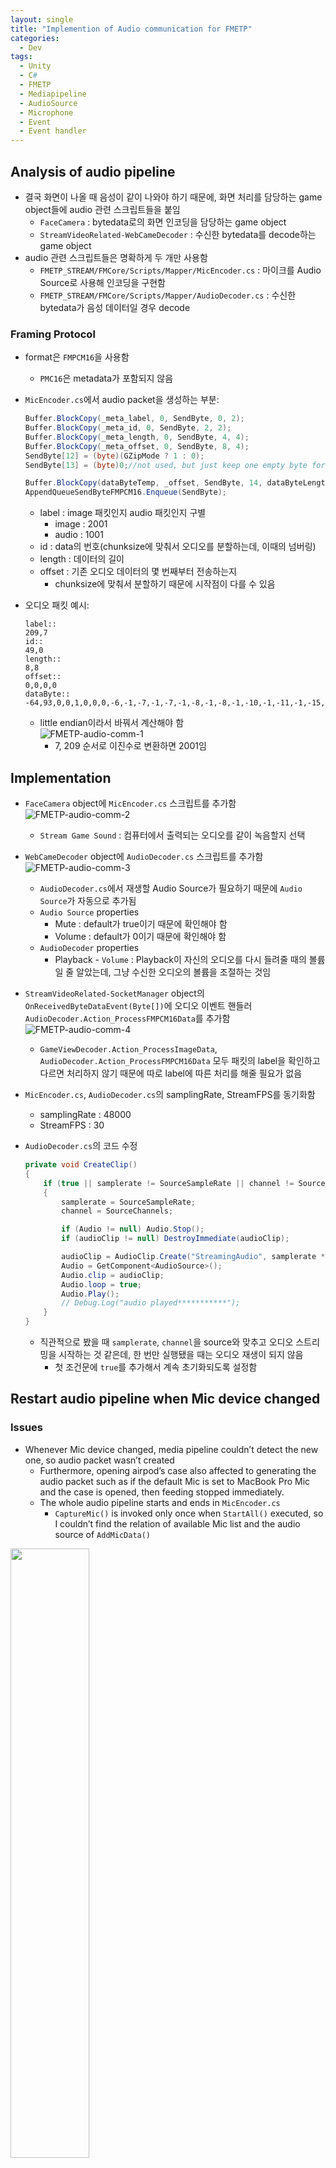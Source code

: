 ```yaml
---
layout: single
title: "Implemention of Audio communication for FMETP"
categories:
  - Dev
tags:
  - Unity
  - C#
  - FMETP
  - Mediapipeline
  - AudioSource
  - Microphone
  - Event
  - Event handler
---
```


## Analysis of audio pipeline

- 결국 화면이 나올 때 음성이 같이 나와야 하기 때문에, 화면 처리를 담당하는 game object들에 audio 관련 스크립트들을 붙임
  - `FaceCamera` : bytedata로의 화면 인코딩을 담당하는 game object
  - `StreamVideoRelated-WebCameDecoder` : 수신한 bytedata를 decode하는 game object
- audio 관련 스크립트들은 명확하게 두 개만 사용함
  - `FMETP_STREAM/FMCore/Scripts/Mapper/MicEncoder.cs` : 마이크를 Audio Source로 사용해 인코딩을 구현함
  - `FMETP_STREAM/FMCore/Scripts/Mapper/AudioDecoder.cs` : 수신한 bytedata가 음성 데이터일 경우 decode

### Framing Protocol

- format은 `FMPCM16`을 사용함
  - `PMC16`은 metadata가 포함되지 않음
- `MicEncoder.cs`에서 audio packet을 생성하는 부분:

  ```csharp
  Buffer.BlockCopy(_meta_label, 0, SendByte, 0, 2);
  Buffer.BlockCopy(_meta_id, 0, SendByte, 2, 2);
  Buffer.BlockCopy(_meta_length, 0, SendByte, 4, 4);
  Buffer.BlockCopy(_meta_offset, 0, SendByte, 8, 4);
  SendByte[12] = (byte)(GZipMode ? 1 : 0);
  SendByte[13] = (byte)0;//not used, but just keep one empty byte for standard

  Buffer.BlockCopy(dataByteTemp, _offset, SendByte, 14, dataByteLength);
  AppendQueueSendByteFMPCM16.Enqueue(SendByte);
  ```

  - label : image 패킷인지 audio 패킷인지 구별
    - image : 2001
    - audio : 1001
  - id : data의 번호(chunksize에 맞춰서 오디오를 분할하는데, 이때의 넘버링)
  - length : 데이터의 길이
  - offset : 기존 오디오 데이터의 몇 번째부터 전송하는지
    - chunksize에 맞춰서 분할하기 때문에 시작점이 다를 수 있음

- 오디오 패킷 예시:
  ```
  label::
  209,7
  id::
  49,0
  length::
  8,8
  offset::
  0,0,0,0
  dataByte::
  -64,93,0,0,1,0,0,0,-6,-1,-7,-1,-7,-1,-8,-1,-8,-1,-10,-1,-11,-1,-15,-1,-18,-1,-22,-1,-26,-1,-29,-1,-33,-1,-36,-1,-40,-1,-42,-1,-46,-1,-48,-1,-49,-1,-50,-1,-51,-1,...
  ```
  - little endian이라서 바꿔서 계산해야 함  
    ![FMETP-audio-comm-1](https://raw.githubusercontent.com/siriyaoff/siriyaoff.github.io/master/assets/img/FMETP-audio-comm-1.png)
    - 7, 209 순서로 이진수로 변환하면 2001임

## Implementation

- `FaceCamera` object에 `MicEncoder.cs` 스크립트를 추가함  
  ![FMETP-audio-comm-2](https://raw.githubusercontent.com/siriyaoff/siriyaoff.github.io/master/assets/img/FMETP-audio-comm-2.png)
  - `Stream Game Sound` : 컴퓨터에서 출력되는 오디오를 같이 녹음할지 선택
- `WebCameDecoder` object에 `AudioDecoder.cs` 스크립트를 추가함  
  ![FMETP-audio-comm-3](https://raw.githubusercontent.com/siriyaoff/siriyaoff.github.io/master/assets/img/FMETP-audio-comm-3.png)
  - `AudioDecoder.cs`에서 재생할 Audio Source가 필요하기 때문에 `Audio Source`가 자동으로 추가됨
  - `Audio Source` properties
    - Mute : default가 true이기 때문에 확인해야 함
    - Volume : default가 0이기 때문에 확인해야 함
  - `AudioDecoder` properties
    - Playback - `Volume` : Playback이 자신의 오디오를 다시 들려줄 때의 볼륨일 줄 알았는데, 그냥 수신한 오디오의 볼륨을 조절하는 것임
- `StreamVideoRelated-SocketManager` object의 `OnReceivedByteDataEvent(Byte[])`에 오디오 이벤트 핸들러 `AudioDecoder.Action_ProcessFMPCM16Data`를 추가함  
  ![FMETP-audio-comm-4](https://raw.githubusercontent.com/siriyaoff/siriyaoff.github.io/master/assets/img/FMETP-audio-comm-4.png)
  - `GameViewDecoder.Action_ProcessImageData`, `AudioDecoder.Action_ProcessFMPCM16Data` 모두 패킷의 label을 확인하고 다르면 처리하지 않기 때문에 따로 label에 따른 처리를 해줄 필요가 없음
- `MicEncoder.cs`, `AudioDecoder.cs`의 samplingRate, StreamFPS를 동기화함
  - samplingRate : 48000
  - StreamFPS : 30
- `AudioDecoder.cs`의 코드 수정

  ```csharp
  private void CreateClip()
  {
      if (true || samplerate != SourceSampleRate || channel != SourceChannels) // true
      {
          samplerate = SourceSampleRate;
          channel = SourceChannels;

          if (Audio != null) Audio.Stop();
          if (audioClip != null) DestroyImmediate(audioClip);

          audioClip = AudioClip.Create("StreamingAudio", samplerate * SourceChannels, SourceChannels, samplerate, true, OnAudioRead, OnAudioSetPosition);
          Audio = GetComponent<AudioSource>();
          Audio.clip = audioClip;
          Audio.loop = true;
          Audio.Play();
          // Debug.Log("audio played***********");
      }
  }
  ```

  - 직관적으로 봤을 때 `samplerate`, `channel`을 source와 맞추고 오디오 스트리밍을 시작하는 것 같은데, 한 번만 실행됐을 때는 오디오 재생이 되지 않음
    - 첫 조건문에 `true`를 추가해서 계속 초기화되도록 설정함

## Restart audio pipeline when Mic device changed

### Issues

- Whenever Mic device changed, media pipeline couldn’t detect the new one, so audio packet wasn’t created
  - Furthermore, opening airpod’s case also affected to generating the audio packet such as if the default Mic is set to MacBook Pro Mic and the case is opened, then feeding stopped immediately.
  - The whole audio pipeline starts and ends in `MicEncoder.cs`
    - `CaptureMic()` is invoked only once when `StartAll()` executed, so I couldn’t find the relation of available Mic list and the audio source of `AddMicData()`

<img src="https://raw.githubusercontent.com/siriyaoff/siriyaoff.github.io/master/assets/img/FMETP-audio-comm-5.png" width="50%" height="50%">

- `Encoded Size(byte)` fixed to 8 when the audiobyte wasn’t put
  - So whenever I tried to change the Mic device, it was fixed to 8
  - Objective is to maintain reading audio source even if the Mic changed so that we can change Mic freely.

### Troubleshooting

- Modifying the order of the coroutines or the control of the coroutines were no effect.
  - Coroutines::
    - `CaptureMic()` : Initialize the `AudioSource`, `Microphone`
    - `SenderCOR()` : Read audio clip from `AudioSource`, add it to the packet queue
  - What I tried::
    - coroutine 초기화말고 아예 오디오 클립만 바꿔주면 될지도
      - `AudioMic` Stop → `Microphone` End → `Microphone` Start → `AudioMic` Play
        - 이전 microphone이 끝났는지 확인하고 끝났을 때 변경
        - 새로운 마이크 감지는 안됨
        - Mic A, Mic B가 있을 때::
          - A → B : 안됨
          - A → B → A : 안됨
          - A → B → A → B : 안됨
          - A → B → A → B → A : 됨
    - coroutine 손안대고 `AudioMic`, `Microphone`만 손댐 : 안됨
      - A → M → M → A : 안됨
      - M → M : 안됨
    - coroutine만 초기화 : 안됨
    - 다른 함수 호출해서 그곳에서 마이크 변경 : 안됨

### Implementation

```csharp
private void OnAudioConfigurationChanged(bool deviceWasChanged)
{
    string[] MicNames = Microphone.devices;
    AudioMic.Stop();
    Microphone.End(CurrentDeviceName);
    CurrentDeviceName = MicNames[0];
    AudioMic.clip = Microphone.Start(CurrentDeviceName, true, 1, OutputSampleRate);
    AudioMic.loop = true;
    AudioMic.Play();
    AudioMic.volume = 0f;
    OutputChannels = AudioMic.clip.channels;
    Debug.Log("start mic:: Mic changed to " + CurrentDeviceName);
}

IEnumerator CaptureMic()
{
...
    AudioMic.volume = 0f;

    OutputChannels = AudioMic.clip.channels;
    AudioSettings.OnAudioConfigurationChanged+=OnAudioConfigurationChanged;
...
}
```

- It is more stable to add `AudioSettings.OnAudioConfigurationChanged+=OnAudioConfigurationChanged;` rather than to control coroutines and `Microphone`, `AudioSource` object directly
  - In `OnAudioConfigurationChanged`, I added the procedure of adapting audiosource to current Mic.

## Discussion

- 이후 에러가 발생할 수 있는 지점
  - `AudioDecoder.cs/CreateClip()`에서 조건문에 `true`를 넣어놓음
    - 오디오가 밀리는 이유일 수 있음
- 유니티 앱끼리 통신할 때 서버가 종료하면 클라이언트는 잠깐동안 재연결 요청을 보냄
  - OnServerDisconnect 이벤트 받으면 start scene으로 돌아가도록 구현 필요
